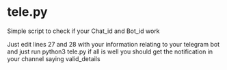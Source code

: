 # tele.py
Simple script to check if your Chat_id and Bot_id work

Just edit lines 27 and 28 with your information relating to your telegram bot
and just run python3 tele.py if all is well you should get the notification in your channel saying valid_details
